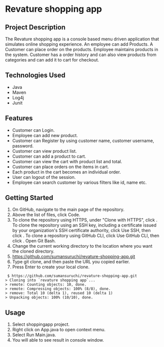 # Revature shopping app

## Project Description

The Revature shopping app is a console based menu driven application that  simulates online shopping experience. An employee can add Products. A Customer can place order on 
the products. Employee maintains products in the system. Customer has a order history and can  also view products from categories and can add it to cart for checkout.

## Technologies Used

* Java
* Maven
* Log4j
* Junit

## Features
* Customer can Login.
* Employee can add new product.
* Customer can Register by using customer name, customer username, password.
* Customer can view product list.
* Customer can add a product to cart.
* Customer can view the cart with product list and total.
* Customer can place orders on the items in cart. 
* Each product in the cart becomes an individual order.
* User can logout of the session.
* Employee can search customer by various filters like  id, name etc.

## Getting Started
1. On GitHub, navigate to the main page of the repository.
2. Above the list of files, click Code.
3. To clone the repository using HTTPS, under "Clone with HTTPS", click .
To clone the repository using an SSH key, including a certificate issued
by your organization's SSH certificate authority, click Use SSH, then click .
To clone a repository using GitHub CLI, click Use GitHub CLI, then click .
Open Git Bash.
4. Change the current working directory to the location where you want the cloned directory.
5. https://github.com/sumansuruchi/revature-shopping-app.git
6. Type git clone, and then paste the URL you copied earlier.
7. Press Enter to create your local clone.
```github
 $ https://github.com/sumansuruchi/revature-shopping-app.git
> Cloning into `revature shopping app`...
> remote: Counting objects: 10, done.
> remote: Compressing objects: 100% (8/8), done.
> remove: Total 10 (delta 1), reused 10 (delta 1)
> Unpacking objects: 100% (10/10), done.
```
## Usage
1. Select shoppingapp project.
2. Right click on App.java to open context menu.
3. Select Run Main.java.
4. You will able to see result in console window.






